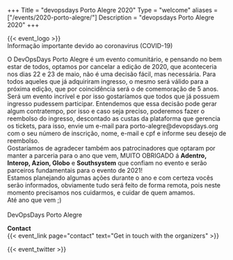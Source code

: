 +++
Title = "devopsdays Porto Alegre 2020"
Type = "welcome"
aliases = ["/events/2020-porto-alegre/"]
Description = "devopsdays Porto Alegre 2020"
+++


<div class="row">
  <div>
    {{< event_logo >}}
  </div>
  <div class="col-md-7">
    <div class="alert alert-warning" role="alert">
      Informação importante devido ao coronavirus (COVID-19)
    </div>
    <p>
    O DevOpsDays Porto Alegre é um evento comunitário, e pensando no bem estar de todos, optamos por cancelar a edição de 2020, que aconteceria nos dias 22 e 23 de maio, não é uma decisão fácil, mas necessária. Para todos aqueles que já adquiriram ingresso, o mesmo será válido para a próxima edição, que por coincidência será o de comemoração de 5 anos. Será um evento incrível e por isso 
    gostaríamos que todos que já possuem ingresso pudessem participar. Entendemos que essa decisão pode gerar algum contratempo, por isso e caso seja preciso, poderemos fazer o reembolso do ingresso, descontado as custas da plataforma que gerencia os tickets, para isso, envie um e-mail para porto-alegre@devopsdays.org com o seu número de inscrição, nome, e-mail e cpf e informe seu desejo de reembolso.<br>
    Gostaríamos de agradecer também aos patrocinadores que optaram por manter a parceria para o ano que vem, MUITO OBRIGADO á <b>Adentro, Interop, Azion, Globo</b> e <b>Southsystem</b> que confiam no evento e serão parceiros fundamentais para o evento de 2021!<br>
    Estamos planejando algumas ações durante o ano e com certeza vocês serão informados, obviamente tudo será feito de forma remota, pois neste momento precisamos nos cuidarmos, e cuidar de quem amamos.<br>
    Até ano que vem ;)<br><br>
    DevOpsDays Porto Alegre
    </p>
  </div>
</div>
  <div class = "row">
  <div class = "col-md-8">
    <strong>Contact</strong>
  </div>
  <div class = "col-md-8">
    {{< event_link page="contact" text="Get in touch with the organizers" >}}
  </div>
</div>


<!--<div class = "row">
  <div class = "col-md-2">
    <strong>Dates</strong>
  </div>
  <div class = "col-md-8">
    {{< event_start >}} - {{< event_end >}}
  </div>
</div>-->

<!--<div class = "row">
  <div class = "col-md-2">
    <strong>Location</strong>
  </div>
  <div class = "col-md-8">
    {{< event_location >}}
  </div>
</div>-->

<!-- <div class = "row">
  <div class = "col-md-2">
    <strong>Register</strong>
  </div>
  <div class = "col-md-8">
    {{< event_link page="registration" text="Register to attend the conference!" >}}
  </div>
</div> -->

<!--<div class = "row">
  <div class = "col-md-2">
    <strong>Propose</strong>
  </div>
  <div class = "col-md-8">
    {{< event_link page="propose" text="Propose a talk!" >}}
  </div>
</div>-->

<!-- <div class = "row">
  <div class = "col-md-2">
    <strong>Program</strong>
  </div>
  <div class = "col-md-8">
    View the {{< event_link page="program" text="program." >}}
  </div>
</div> -->

<!-- <div class = "row">
  <div class = "col-md-2">
    <strong>Speakers</strong>
  </div>
  <div class = "col-md-8">
    Check out the {{< event_link page="speakers" text="speakers!" >}}
  </div>
</div> -->

<!--<div class = "row">
  <div class = "col-md-2">
    <strong>Sponsors</strong>
  </div>
  <div class = "col-md-8">
    {{< event_link page="sponsor" text="Sponsor the conference!" >}}
  </div>
</div>-->



<!-- Uncomment if you added your city twitter name -->
{{< event_twitter >}}
